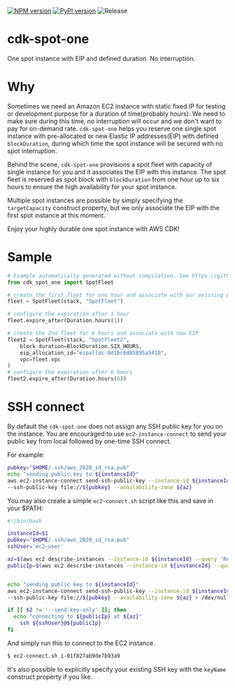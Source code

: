 [![NPM version](https://badge.fury.io/js/cdk-spot-one.svg)](https://badge.fury.io/js/cdk-spot-one)
[![PyPI version](https://badge.fury.io/py/cdk-spot-one.svg)](https://badge.fury.io/py/cdk-spot-one)
![Release](https://github.com/pahud/cdk-spot-one/workflows/Release/badge.svg)

# cdk-spot-one

One spot instance with EIP and defined duration. No interruption.

# Why

Sometimes we need an Amazon EC2 instance with static fixed IP for testing or development purpose for a duration of
time(probably hours). We need to make sure during this time, no interruption will occur and we don't want to pay
for on-demand rate. `cdk-spot-one` helps you reserve one single spot instance with pre-allocated or new
Elastic IP addresses(EIP) with defined `blockDuration`, during which time the spot instance will be secured with no spot interruption.

Behind the scene, `cdk-spot-one` provisions a spot fleet with capacity of single instance for you and it associates the EIP with this instance. The spot fleet is reserved as spot block with `blockDuration` from one hour up to six hours to ensure the high availability for your spot instance.

Multiple spot instances are possible by simply specifying the `targetCapacity` construct property, but we only associate the EIP with the first spot instance at this moment.

Enjoy your highly durable one spot instance with AWS CDK!

# Sample

```python
# Example automatically generated without compilation. See https://github.com/aws/jsii/issues/826
from cdk_spot_one import SpotFleet

# create the first fleet for one hour and associate with our existing EIP
fleet = SpotFleet(stack, "SpotFleet")

# configure the expiration after 1 hour
fleet.expire_after(Duration.hours(1))

# create the 2nd fleet for 6 hours and associate with new EIP
fleet2 = SpotFleet(stack, "SpotFleet2",
    block_duration=BlockDuration.SIX_HOURS,
    eip_allocation_id="eipalloc-0d1bc6d85895a5410",
    vpc=fleet.vpc
)
# configure the expiration after 6 hours
fleet2.expire_after(Duration.hours(6))
```

# SSH connect

By default the `cdk-spot-one` does not assign any SSH public key for you on the instance. You are encouraged to use `ec2-instance-connect` to send your public key from local followed by one-time SSH connect.

For example:

```sh
pubkey="$HOME/.ssh/aws_2020_id_rsa.pub"
echo "sending public key to ${instanceId}"
aws ec2-instance-connect send-ssh-public-key --instance-id ${instanceId} --instance-os-user ec2-user \
--ssh-public-key file://${pubkey} --availability-zone ${az}
```

You may also create a simple `ec2-connect.sh` script like this and save in your $PATH:

```sh
#!/bin/bash

instanceId=$1
pubkey="$HOME/.ssh/aws_2020_id_rsa.pub"
sshUser='ec2-user'

az=$(aws ec2 describe-instances --instance-id ${instanceId} --query 'Reservations[0].Instances[0].Placement.AvailabilityZone' --output text)
publicIp=$(aws ec2 describe-instances --instance-id ${instanceId} --query 'Reservations[0].Instances[0].PublicIpAddress' --output text)


echo "sending public key to ${instanceId}"
aws ec2-instance-connect send-ssh-public-key --instance-id ${instanceId} --instance-os-user ${sshUser} \
--ssh-public-key file://${pubkey} --availability-zone ${az} > /dev/null

if [[ $2 != '--send-key-only' ]]; then
  echo "connecting to ${publicIp} at ${az}"
	ssh ${sshUser}@${publicIp}
fi
```

And simply run this to connect to the EC2 instance.

```sh
$ ec2-connect.sh i-01f827ab9de7b93a9
```

It's also possible to explicitly specify your existing SSH key with the `keyName` construct property if you like.
